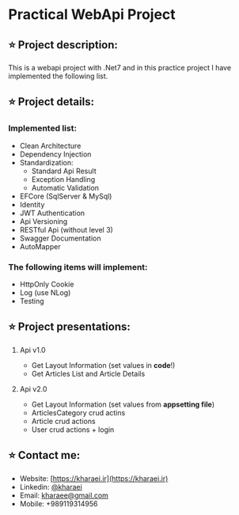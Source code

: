 # Practical WebApi Project

## :star: Project description:
This is a webapi project with .Net7 and in this practice project I have implemented the following list.

## :star: Project details:
### Implemented list:
   - Clean Architecture
   - Dependency Injection
   - Standardization:
      - Standard Api Result
      - Exception Handling
      - Automatic Validation
   - EFCore (SqlServer & MySql)
   - Identity
   - JWT Authentication
   - Api Versioning
   - RESTful Api (without level 3)
   - Swagger Documentation
   - AutoMapper

### The following items will implement:
   - HttpOnly Cookie
   - Log (use NLog)
   - Testing
   

## :star: Project presentations:
1. Api v1.0
   - Get Layout Information (set values in **code**!)
   - Get Articles List and Article Details

2. Api v2.0
   - Get Layout Information (set values from **appsetting file**)
   - ArticlesCategory crud actins
   - Article crud actions
   - User crud actions + login

## :star: Contact me:
- Website: [https://kharaei.ir](https://kharaei.ir)
- Linkedin: [@kharaei](https://www.linkedin.com/in/kharaei)
- Email: [kharaee@gmail.com](mailto:kharaee@gmail.com)
- Mobile: +989119314956